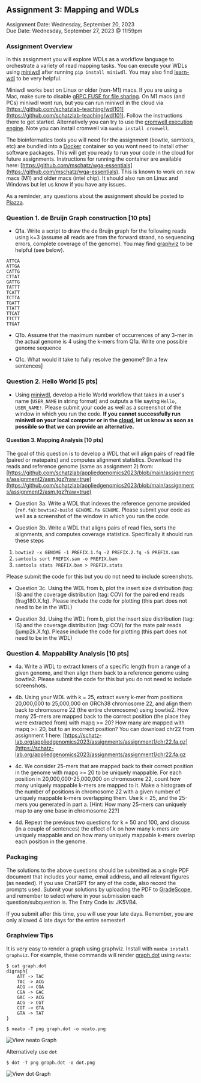 ## Assignment 3: Mapping and WDLs
Assignment Date: Wednesday, September 20, 2023 <br>
Due Date: Wednesday, September 27, 2023 @ 11:59pm <br>

### Assignment Overview

In this assignment you will explore WDLs as a workflow language to orchestrate a variety of read mapping tasks. You can execute your WDLs using [miniwdl](https://github.com/chanzuckerberg/miniwdl) after running `pip install miniwdl`. You may also find [learn-wdl](https://github.com/openwdl/learn-wdl) to be very helpful.

Miniwdl works best on Linux or older (non-M1) macs. If you are using a Mac, make sure to disable [gRPC FUSE for file sharing](https://github.com/chanzuckerberg/miniwdl/issues/145). On M1 macs (and PCs) miniwdl wont run, but you can run miniwdl in the cloud via [https://github.com/schatzlab-teaching/wdl101](https://github.com/schatzlab-teaching/wdl101). Follow the instructions there to get started. Alternatively you can try to use the [cromwell execution engine](https://github.com/broadinstitute/cromwell). Note you can install cromwell via `mamba install cromwell`.

The bioinformatics tools you will need for the assignment (bowtie, samtools, etc) are bundled into a [Docker](https://www.docker.com) container so you wont need to install other software packages. This will get you ready to run your code in the cloud for future assignments. Instructions for running the container are available here: [https://github.com/mschatz/wga-essentials](https://github.com/mschatz/wga-essentials). This is known to work on new macs (M1) and older macs (intel chip). It should also run on Linux and Windows but let us know if you have any issues.

As a reminder, any questions about the assignment should be posted to [Piazza](https://piazza.com/jhu/fall2023/600449600649).

### Question 1. de Bruijn Graph construction [10 pts]
- Q1a. Write a script to draw the de Bruijn graph for the following reads using k=3 (assume all reads are from the forward strand, no sequencing errors, complete coverage of the genome). You may find [graphviz](https://graphviz.org/) to be helpful (see below).

```
ATTCA
ATTGA
CATTG
CTTAT
GATTG
TATTT
TCATT
TCTTA
TGATT
TTATT
TTCAT
TTCTT
TTGAT
```

- Q1b. Assume that the maximum number of occurrences of any 3-mer in the actual genome is 4 using the k-mers from Q1a. Write one possible genome sequence


- Q1c. What would it take to fully resolve the genome? [In a few sentences]


### Question 2. Hello World [5 pts]

- Using [miniwdl](https://github.com/chanzuckerberg/miniwdl), develop a Hello World workflow that takes in a user's name (`USER_NAME` in string format) and outputs a file saying `Hello, USER_NAME!`. Please submit your code as well as a screenshot of the window in which you run the code. **If you cannot successfully run miniwdl on your local computer or in the [cloud](https://github.com/schatzlab-teaching/wdl101), let us know as soon as possible so that we can provide an alternative.**


#### Question 3. Mapping Analysis [10 pts]

The goal of this question is to develop a WDL that will align pairs of read file (paired or matepairs) and computes alignment statistics. Download the reads and reference genome (same as assignment 2) from: [https://github.com/schatzlab/appliedgenomics2023/blob/main/assignments/assignment2/asm.tgz?raw=true](https://github.com/schatzlab/appliedgenomics2023/blob/main/assignments/assignment2/asm.tgz?raw=true)

- Question 3a. Write a WDL that indexes the reference genome provided (`ref.fa`): `bowtie2-build GENOME.fa GENOME`. Please submit your code as well as a screenshot of the window in which you run the code.

- Question 3b. Write a WDL that aligns pairs of read files, sorts the alignments, and computes coverage statistics. Specifically it should run these steps

 1. `bowtie2 -x GENOME -1 PREFIX.1.fq -2 PREFIX.2.fq -S PREFIX.sam`
 2. `samtools sort PREFIX.sam -o PREFIX.bam`
 3. `samtools stats PREFIX.bam > PREFIX.stats`

 Please submit the code for this but you do not need to include screenshots.
 
- Question 3c. Using the WDL from b, plot the insert size distribution (tag: IS) and the coverage distribution (tag: COV) for the paired end reads (frag180.X.fq). Please include the code for plotting (this part does not need to be in the WDL)

- Question 3d. Using the WDL from b, plot the insert size distribution (tag: IS) and the coverage distribution (tag: COV) for the mate pair reads (jump2k.X.fq). Please include the code for plotting (this part does not need to be in the WDL)


### Question 4. Mappability Analysis [10 pts]

- 4a. Write a WDL to extract kmers of a specific length from a range of a given genome, and then align them back to a reference genome using bowtie2.  Please submit the code for this but you do not need to include screenshots.

- 4b. Using your WDL with k = 25, extract every k-mer from positions 20,000,000 to 25,000,000 on GRCh38 chromosome 22, and align them back to chromosome 22 (the entire chromosome) using bowtie2. How many 25-mers are mapped back to the correct position (the place they were extracted from) with mapq >= 20? How many are mapped with mapq >= 20, but to an incorrect position? You can download chr22 from assignment 1 here: [https://schatz-lab.org/appliedgenomics2023/assignments/assignment1/chr22.fa.gz](https://schatz-lab.org/appliedgenomics2023/assignments/assignment1/chr22.fa.gz

- 4c. We consider 25-mers that are mapped back to their correct position in the genome with mapq >= 20 to be uniquely mappable. For each position in 20,000,000-25,000,000 on chromosome 22, count how many uniquely mappable k-mers are mapped to it. Make a histogram of the number of positions in chromosome 22 with a given number of uniquely mappable k-mers overlapping them. Use k = 25, and the 25-mers you generated in part a. [Hint: How many 25-mers can uniquely map to any one base in chromosome 22?]

- 4d. Repeat the previous two questions for k = 50 and 100, and discuss (in a couple of sentences) the effect of k on how many k-mers are uniquely mappable and on how many uniquely mappable k-mers overlap each position in the genome.




### Packaging

The solutions to the above questions should be submitted as a single PDF document that includes your name, email address, and all relevant figures (as needed). If you use ChatGPT for any of the code, also record the prompts used. Submit your solutions by uploading the PDF to [GradeScope](https://www.gradescope.com/courses/587880), and remember to select where in your submission each question/subquestion is. The Entry Code is: JK5VB4. 

If you submit after this time, you will use your late days. Remember, you are only allowed 4 late days for the entire semester!



### Graphview Tips

It is very easy to render a graph using graphviz. Install with `mamba install graphviz`. For example, these commands will render [graph.dot](graph.dot) using `neato`:

```
$ cat graph.dot
digraph{
    ATT -> TAC
    TAC -> ACG
    ACG -> CGA
    CGA -> GAC
    GAC -> ACG
    ACG -> CGT
    CGT -> GTA
    GTA -> TAT
}
```

```$ neato -T png graph.dot -o neato.png```

![View neato Graph](neato.png)

Alternatively use `dot`

```$ dot -T png graph.dot -o dot.png```

![View dot Graph](dot.png)

